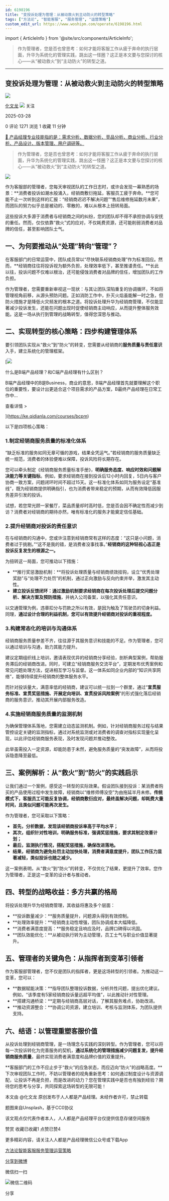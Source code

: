 ```yaml
---
id: 6198196
title: "变投诉处理为管理：从被动救火到主动防火的转型策略"
tags: ["方法论", "智能客服", "服务管理", "运营策略"]
custom_edit_url: https://www.woshipm.com/operate/6198196.html
---
```

import { ArticleInfo } from '@site/src/components/ArticleInfo';

<ArticleInfo
    author="化文龙"
    authorLink="https://www.woshipm.com/u/285936"
    published="2025-03-28"
    views={1271}
    comments={0}
    collects={1}
/>

> 作为管理者，您是否也曾思考：如何才能将客服工作从疲于奔命的执行层面，升华为系统化的管理实践，跳出这一怪圈？这正是本文要与您探讨的核心——从“被动救火”到“主动防火”的转型之道。

---

## 变投诉处理为管理：从被动救火到主动防火的转型策略

[![](https://static.woshipm.com/view/woshipm_api_def_20250117141911_4838.jpg?imageView2/1/w/72/h/72/q/100)](https://www.woshipm.com/u/285936)

[化文龙](https://www.woshipm.com/u/285936) ![](https://static.woshipm.com/tag/1101_1@2x.png) 关注

2025-03-28

0 评论 1271 浏览 1 收藏 11 分钟

[🔗 产品经理专业技能指的是：需求分析、数据分析、竞品分析、商业分析、行业分析、产品设计、版本管理、用户调研等。](https://ke.qidianla.com/courses/90pm)

> 作为管理者，您是否也曾思考：如何才能将客服工作从疲于奔命的执行层面，升华为系统化的管理实践，跳出这一怪圈？这正是本文要与您探讨的核心——从“被动救火”到“主动防火”的转型之道。

![](https://image.woshipm.com/2023/04/14/6b713a0a-da8d-11ed-b334-00163e0b5ff3.png)

作为客服部的管理者，您每天审视团队的工作日志时，或许会发现一幕熟悉的场景：**消费者投诉如潮水般涌入，经销商敷衍拖延，客服员工疲于奔命。**您可能不止一次听到这样的汇报：“经销商迟迟不解决问题”“售后维修拖延数月未果”，而团队的努力似乎总是被动的、零散的，难以从根本上扭转局面。

这些投诉大多源于消费者与经销商之间的纠纷，您的团队却不得不承担协调与安抚的重任。然而，仅仅依靠“救火”式的应对，不仅耗费资源，还可能削弱消费者对品牌的信任，甚至影响团队士气。

## 一、为何要推动从“处理”转向“管理”？

在客服部门的日常运营中，团队成员常以“尽快联系经销商处理”作为标准回应。然而，**经销商往往将投诉视为额外负担，处理效率低下，甚至推诿责任。**长此以往，投诉问题不仅难以根治，还可能侵蚀消费者对品牌的信任，增加团队的工作负担。

作为管理者，您需要重新审视这一现状：与其让团队深陷重复的协调循环，不如将管理视角前移，从源头预防问题。正如消防工作中，扑灭火焰虽能解一时之急，但防火措施才是降低火灾频发的根本之道。将投诉处理升华为经销商管理，不仅能显著减少投诉发生，还能在问题出现时促使经销商主动响应，从而提升整体服务效能。这是一场从执行到管理的战略转型，值得您深思与推动。

## 二、实现转型的核心策略：四步构建管理体系

要引领团队实现从“救火”到“防火”的转变，您需要从经销商的**服务质量与责任意识**入手，建立系统化的管理框架。

[![](https://image.woshipm.com/2023/07/27/6f50fd24-2c7f-11ee-875d-00163e0b5ff3.png)

什么是B端产品经理？和C端产品经理有什么区别？

B端产品经理中的B是Business，商业的意思，B端产品经理首先就要理解这个职位的重要性，要设计出更适合这个项目需求的产品方案，B最终产品经理在日常工作中...

查看详情 >

](https://ke.qidianla.com/courses/bcpm)

以下是四项核心策略：

### 1.制定经销商服务质量的标准化体系

“缺乏标准的服务如同无章可循的游戏，结果全凭运气。”若经销商的服务质量缺乏统一规范，消费者的体验便难以保障，投诉风险将长期存在。

您可以牵头制定《经销商服务质量标准手册》，**明确服务态度、响应时效和问题解决能力等关键指标**。例如，要求经销商在接到投诉后12小时内回复，5日内与客户协商一致方案，问题闭环时间不超过15天。这一标准化体系如同为服务设定“基准线”，既为经销商提供明确指引，也为消费者带来稳定的预期，从而有效降低因服务差异引发的投诉。

试想，若您常光顾一家餐厅，菜品质量却时高时低，您是否会因不确定性而减少到访？消费者对经销商的期待亦然，唯有标准化的服务才能奠定信任基础。

### 2.提升经销商对投诉的责任意识

在与经销商的沟通中，您或许注意到经销商常有这样的态度：“这只是小问题，消费者过于挑剔。”“这不是我的错，是消费者没事找事。”**经销商的这种轻视心态正是投诉反复发生的根源之一。**

为扭转这一局面，您可推动以下措施：

*   **推行奖惩激励机制：**将投诉处理质量与经销商绩效挂钩，设立“优秀处理奖励”与“处理不力处罚”的机制，通过正向激励与反向约束并举，激发其主动性。
*   **建立投诉反馈闭环：**通过激励机制要求经销商在每次投诉处理后提交**问题分析、解决方案及预防措施**，并纳入公司备案，以强化其责任意识。

以交通管理为例，违章扣分与罚款之所以有效，是因为触及了驾驶员的切身利益。同理，**通过设计合理的利益机制，您可以有效提升经销商对投诉的重视程度。**

### 3.构建常态化的培训与沟通体系

经销商服务质量参差不齐，往往源于其服务意识和技能的不足。作为管理者，您可以通过培训与沟通，助力其能力提升。

建议定期组织线上培训，邀请表现优异的经销商分享经验，剖析典型案例，帮助服务滞后的经销商改进。同时，可建立“经销商服务交流平台”，定期发布优秀案例和常见问题处理方法，促进相互学习与监督。这一体系如同企业内部的“知识共享网络”，能够持续提升经销商的整体服务水平。

而针对投诉量大，满意率低的经销商，建议可以统一拉到一个群里，通过“**宣贯服务标准、宣贯奖惩措施、开展定向培训、宣贯投诉风险案例**”的形式强化落后经销商的服务意识，推动其开展内部服务改造。

### 4.实施经销商服务质量的监测机制

为确保管理体系落地，您需建立动态监测机制。例如，针对经销商服务过程与结果管控设定关键的监测指标，通过对系统监测或对消费者的调查对指标实现量化呈现，以此评估经销商服务表现，及时发现问题并推动整改。

此举虽需投入一定资源，却能防患于未然，避免服务质量的“突发故障”，从而将投诉隐患降至最低。

## 三、案例解析：从“救火”到“防火”的实践启示

让我们通过一个案例，感受这一转型的实际效果。假设团队接到投诉：某消费者购买的产品使用过程中发生故障，经销商以“维修师傅没空”为由拖延半月未修。**传统模式下，客服员工可能反复协调，经销商敷衍应对，最终虽解决问题，却耗费大量时间，且类似问题可能再次发生。**

作为管理者，您可采取以下策略：

*   **首先，分析数据，发现该经销商投诉率高于平均水平；**
*   **其次，组织针对性培训，明确服务标准，强调奖惩措施，要求其制定改善计划；**
*   **最后，监测执行情况，搭配奖惩措施，确保改进落地。**
*   **结果，经销商为避免处罚主动加快处理，消费者满意度提升，团队工作压力显著减轻，类似投诉也随之减少。**

这一案例表明，从“救火”到“防火”的转变，不仅优化了结果，更提升了效率。您作为管理者，正是这一变革的设计者与推动者。

## 四、转型的战略收益：多方共赢的格局

将投诉处理升华为经销商管理，其收益将惠及多个层面：

*   **投诉数量减少：**服务质量提升，问题源头得到有效控制。
*   **处理效率提升：**经销商主动性增强，团队协调成本大幅降低。
*   **消费者满意度提高：**服务稳定且响应及时，品牌口碑得以巩固。
*   **团队效能优化：**从被动执行转为主动管理，员工士气与职业价值显著提升。

## 五、管理者的关键角色：从指挥者到变革引领者

作为客服部管理者，您不仅是团队的指挥者，更是这场转型的引领者。为推动这一变革，您可以：

*   **数据赋能决策：**指导团队整理投诉数据，分析共性问题，提出优化建议。例如，“该季度有5家经销商投诉量远超平均值”，以此推动针对性管理。
*   **搭建沟通桥梁：**定期与经销商高层对话，了解其服务难点，协助改进。
*   **推动资源整合：**协调公司资源，建立培训、考核与监测体系，为团队提供支持。

## 六、结语：以管理重塑客服价值

从投诉处理到经销商管理，是一场理念与实践的深刻转型。作为管理者，您可以将每一次投诉转化为完善服务的契机，**通过系统化的管理措施减少问题复发，提升经销商服务质量**，最终实现消费者满意度和品牌价值的双重提升。

**客服部门的工作不应止步于“救火”的应急状态，而应迈向“防火”的战略高度。**下次审视团队工作时，不妨以管理者的视角重新思考：如何通过制度设计与资源调配，让投诉不再是负担，而是改进的动力？您在管理实践中是否也有独到经验？期待您的思考与分享，共同探索这场转型的无限可能！

本文由 @化文龙 原创发布于人人都是产品经理。未经作者许可，禁止转载

题图来自Unsplash，基于CC0协议

该文观点仅代表作者本人，人人都是产品经理平台仅提供信息存储空间服务

赞赏 收藏已收藏1 点赞已赞4

更多精彩内容，请关注人人都是产品经理微信公众号或下载App

[方法论](https://www.woshipm.com/tag/%e6%96%b9%e6%b3%95%e8%ae%ba)[智能客服](https://www.woshipm.com/tag/%e6%99%ba%e8%83%bd%e5%ae%a2%e6%9c%8d)[服务管理](https://www.woshipm.com/tag/%e6%9c%8d%e5%8a%a1%e7%ae%a1%e7%90%86)[运营策略](https://www.woshipm.com/tag/%e8%bf%90%e8%90%a5%e7%ad%96%e7%95%a5)

[分享到微博](https://service.weibo.com/share/share.php?appkey=2775287854&title=变投诉处理为管理：从被动救火到主动防火的转型策略&url=https://www.woshipm.com/operate/6198196.html&pic=https://image.woshipm.com/2023/04/14/6b713a0a-da8d-11ed-b334-00163e0b5ff3.png)

微信扫一扫

![微信二维码](https://api.pwmqr.com/qrcode/create/?url=https://www.woshipm.com/operate/6198196.html)

分享
